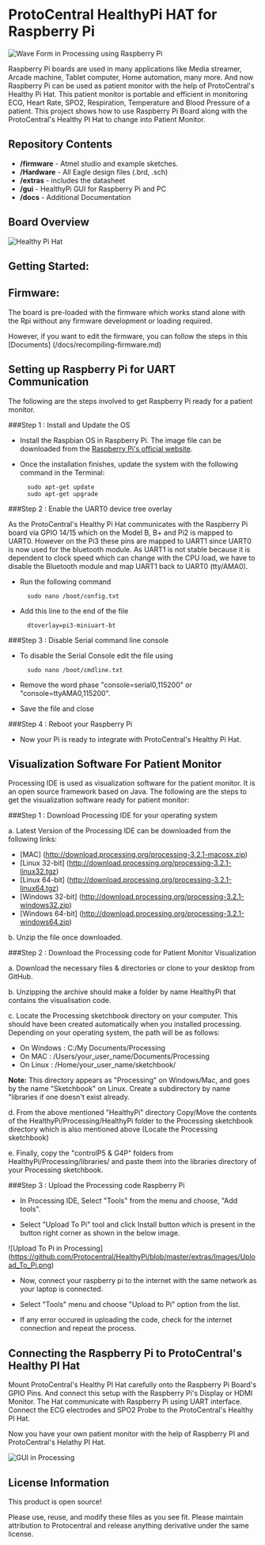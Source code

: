 ProtoCentral HealthyPi HAT for Raspberry Pi
==========

![Wave Form in Processing using Raspberry Pi](https://github.com/Protocentral/HealthyPi/blob/master/extras/Images/rpi_healthypi.jpg)

Raspberry Pi boards are used in many applications like Media streamer, Arcade machine, Tablet computer, Home automation, many more. And now Raspberry Pi can be used as patient monitor with the help of ProtoCentral's Healthy Pi Hat. This patient monitor is portable and efficient in monitoring ECG, Heart Rate, SPO2, Respiration, Temperature and Blood Pressure of a patient. This project shows how to use Raspberry Pi Board along with the ProtoCentral's Healthy PI Hat to change into Patient Monitor.

Repository Contents
-------------------
* **/firmware** - Atmel studio  and example sketches.
* **/Hardware** - All Eagle design files (.brd, .sch)
* **/extras** - includes the datasheet
* **/gui** - HealthyPi GUI for Raspberry Pi and PC
* **/docs** - Additional Documentation

Board Overview
--------------
![Healthy Pi Hat](https://github.com/Protocentral/HealthyPi/blob/master/extras/Images/Healthy%20Pi.png)

Getting Started:
---------------

Firmware:
---------

The board is pre-loaded with the firmware which works stand alone with the Rpi without any firmware development or loading required. 

However, if you want to edit the firmware, you can follow the steps in this [Documents] (/docs/recompiling-firmware.md)


Setting up Raspberry Pi for UART Communication
----------------------------------------------
The following are the steps involved to get Raspberry Pi ready for a patient monitor.

###Step 1 : Install and Update the OS

* Install the Raspbian OS in Raspberry Pi. The image file can be downloaded from the [Raspberry Pi's official website](https://www.raspberrypi.org/downloads/).

* Once the installation finishes, update the system with the following command in the Terminal:
		
		sudo apt-get update
		sudo apt-get upgrade

###Step 2 : Enable the UART0 device tree overlay

As the ProtoCentral's Healthy Pi Hat communicates with the Raspberry Pi board via GPIO 14/15 which on the Model B, B+ and Pi2 is mapped to UART0. However on the Pi3 these pins are mapped to UART1 since UART0 is now used for the bluetooth module. As UART1 is not stable because it is dependent to clock speed which can change with the CPU load, we have to disable the Bluetooth module and map UART1 back to UART0 (tty/AMA0).

* Run the following command

		sudo nano /boot/config.txt

* Add this line to the end of the file

		dtoverlay=pi3-miniuart-bt

###Step 3 : Disable Serial command line console

* To disable the Serial Console edit the file using

		sudo nano /boot/cmdline.txt 

* Remove the word phase "console=serial0,115200" or "console=ttyAMA0,115200".

* Save the file and close

###Step 4 : Reboot your Raspberry Pi

* Now your Pi is ready to integrate with ProtoCentral's Healthy Pi Hat.

Visualization Software For Patient Monitor
------------------------------------------

Processing IDE is used as visualization software for the patient monitor. It is an open source framework based on Java. The following are the steps to get the visualization software ready for patient monitor:

###Step 1 : Download Processing IDE for your operating system

a. Latest Version of the Processing IDE can be downloaded from the following links:

* [MAC] (http://download.processing.org/processing-3.2.1-macosx.zip)
* [Linux 32-bit] (http://download.processing.org/processing-3.2.1-linux32.tgz)
* [Linux 64-bit] (http://download.processing.org/processing-3.2.1-linux64.tgz)
* [Windows 32-bit] (http://download.processing.org/processing-3.2.1-windows32.zip)
* [Windows 64-bit] (http://download.processing.org/processing-3.2.1-windows64.zip)

b. Unzip the file once downloaded.

###Step 2 : Download the Processing code for Patient Monitor Visualization

a. Download the necessary files & directories or clone to your desktop from GitHub.

b. Unzipping the archive should make a folder by name HealthyPi that contains the visualisation code.

c. Locate the Processing sketchbook directory on your computer. This should have been created automatically when you installed processing. Depending on your operating system, the path will be as follows:

* On Windows : C:/My Documents/Processing
* On MAC : /Users/your_user_name/Documents/Processing
* On Linux : /Home/your_user_name/sketchbook/

**Note:** This directory appears as "Processing" on Windows/Mac, and goes by the name "Sketchbook" on Linux. Create a subdirectory by name "libraries if one doesn't exist already.

d. From the above mentioned "HealthyPi" directory Copy/Move the contents of the HealthyPi/Processing/HealthyPi folder to the Processing sketchbook directory which is also mentioned above (Locate the Processing sketchbook)

e. Finally, copy the "controlP5 & G4P" folders from HealthyPi/Processing/libraries/ and paste them into the libraries directory of your Processing sketchbook.

###Step 3 : Upload the Processing code Raspberry Pi

* In Processing IDE, Select "Tools" from the menu and choose, "Add tools".

* Select "Upload To Pi" tool and click Install button which is present in the button right corner as shown in the below image.

![Upload To Pi in Processing]
(https://github.com/Protocentral/HealthyPi/blob/master/extras/Images/Upload_To_Pi.png)

* Now, connect your raspberry pi to the internet with the same network as your laptop is connected.

* Select "Tools" menu and choose "Upload to Pi" option from the list.

* If any error occured in uploading the code, check for the internet connection and repeat the process.

Connecting the Raspberry Pi to ProtoCentral's Healthy PI Hat
------------------------------------------------------------

Mount ProtoCentral's Healthy PI Hat carefully onto the Raspberry Pi Board's GPIO Pins. And connect this setup with the Raspberry Pi's Display or HDMI Monitor. The Hat communicate with Raspberry Pi using UART interface. Connect the ECG electrodes and SPO2 Probe to the ProtoCentral's Healthy PI Hat.

Now you have your own patient monitor with the help of Raspberry PI and ProtoCentral's Helathy PI Hat.

![GUI in Processing](https://github.com/Protocentral/HealthyPi/blob/master/extras/Images/gui_healthypi.png)


License Information
-------------------
This product is open source!

Please use, reuse, and modify these files as you see fit. Please maintain attribution to Protocentral and release anything derivative under the same license.

